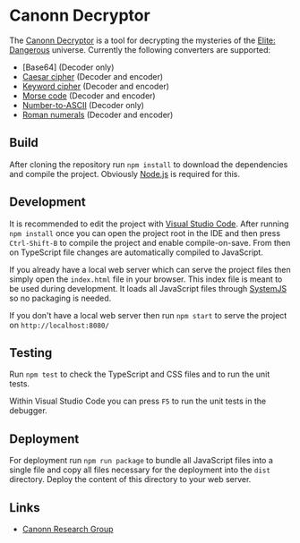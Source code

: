 Canonn Decryptor
================

The [Canonn Decryptor] is a tool for decrypting the mysteries of the [Elite: Dangerous] universe. Currently the
following converters are supported:

* [Base64] (Decoder only)
* [Caesar cipher] (Decoder and encoder)
* [Keyword cipher] (Decoder and encoder)
* [Morse code] (Decoder and encoder)
* [Number-to-ASCII] (Decoder only)
* [Roman numerals] (Decoder and encoder)


Build
-----

After cloning the repository run `npm install` to download the dependencies and compile the project.
Obviously [Node.js] is required for this.


Development
-----------

It is recommended to edit the project with [Visual Studio Code]. After running `npm install` once you can open
the project root in the IDE and then press `Ctrl-Shift-B` to compile the project and enable compile-on-save. From then
on TypeScript file changes are automatically compiled to JavaScript.

If you already have a local web server which can serve the project files then simply open the `index.html` file
in your browser. This index file is meant to be used during development. It loads all JavaScript files through
[SystemJS] so no packaging is needed.

If you don't have a local web server then run `npm start` to serve the project on `http://localhost:8080/`


Testing
-------

Run `npm test` to check the TypeScript and CSS files and to run the unit tests.

Within Visual Studio Code you can press `F5` to run the unit tests in the debugger.


Deployment
----------

For deployment run `npm run package` to bundle all JavaScript files into a single file and copy all files
necessary for the deployment into the `dist` directory. Deploy the content of this directory to your web
server.


Links
-----

* [Canonn Research Group](http://canonn.science/)


[Canonn Decryptor]: https://kayahr.github.io/canonn-decryptor/
[Elite: Dangerous]: https://www.elitedangerous.com/
[Caesar cipher]: https://en.wikipedia.org/wiki/Caesar_cipher
[Keyword cipher]: https://en.wikipedia.org/wiki/Keyword_cipher
[Morse code]: https://en.wikipedia.org/wiki/Morse_code
[Number-to-ASCII]: https://en.wikipedia.org/wiki/ASCII
[Roman numerals]: https://en.wikipedia.org/wiki/Roman_numerals
[Node.js]: https://nodejs.org/
[SystemJS]: https://github.com/systemjs/systemjs
[Visual Studio Code]: https://code.visualstudio.com/
